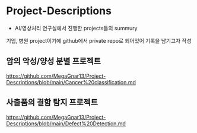# Project-Descriptions

- AI/영상처리 연구실에서 진행한 projects들의 summury

기업, 병원 project이기에 github에서 private repo로 되어있어 기록을 남기고자 작성



## 암의 악성/양성 분별 프로젝트

https://github.com/MegaGnar13/Project-Descriptions/blob/main/Cancer%20classification.md

## 사출품의 결함 탐지 프로젝트

https://github.com/MegaGnar13/Project-Descriptions/blob/main/Defect%20Detection.md
